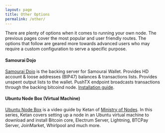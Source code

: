 ```yaml
---
layout: page
title: Other Options
permalink: /other/
---
```


There are plenty of options when it comes to running your own node. The previous pages cover the most popular and user friendly routes. The options that follow are geared more towards advanced users who may require a custom configuration to serve a specific purpose. 

#### Samourai Dojo

[Samourai Dojo](https://code.samourai.io/dojo/samourai-dojo) is the backing server for Samourai Wallet. Provides HD account & loose addresses (BIP47) balances & transactions lists. Provides unspent output lists to the wallet. PushTX endpoint broadcasts transactions through the backing bitcoind node. [Installation guide](https://github.com/Samourai-Wallet/samourai-dojo/blob/master/doc/DOCKER_setup.md).

#### Ubuntu Node Box (Virtual Machine)

[Ubuntu Node Box](https://www.youtube.com/watch?v=BIrL1lNsnJQ&list=PLCRbH-IWlcW17JxQ4mdv9DwSMJZlvUOle&index=1) is a video guide by Ketan of [Ministry of Nodes](https://www.ministryofnodes.com.au/). In this series, Ketan covers setting up a node in an Ubuntu virtual machine to download and install Bitcoin core, Electrum Server, Lightning, BTCPay Server, JoinMarket, Whirlpool and much more.

